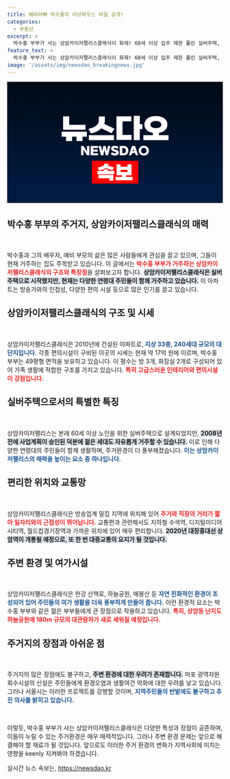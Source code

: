 ```yaml
---
title: 예비아빠 박수홍의 러브하우스 비밀 공개!
categories:
  - 부동산
excerpt: >
  박수홍 부부가 사는 상암카이저팰리스클래식이 화제! 60세 이상 입주 제한 풀린 실버주택, 대관람차와 방송가 인근 호재를 가진 이곳은 17억 시세와 다양한 고급 시설을 자랑합니다. 그러나 소각장 신설은 악재로 꼽히며 주민들의 불만이 커지고 있습니다.
feature_text: >
  박수홍 부부가 사는 상암카이저팰리스클래식이 화제! 60세 이상 입주 제한 풀린 실버주택, 대관람차와 방송가 인근 호재를 가진 이곳은 17억 시세와 다양한 고급 시설을 자랑합니다. 그러나 소각장 신설은 악재로 꼽히며 주민들의 불만이 커지고 있습니다.
image: '/assets/img/newsdao_breakingnews.jpg'
---
```


<p><img src="/assets/img/newsdao_breakingnews.jpg" alt="cryptoinkorea 속보" /></p>

<h2 data-ke-size="size26">박수홍 부부의 주거지, 상암카이저팰리스클래식의 매력</h2>

<p data-ke-size="size16">&nbsp;</p>

<p>박수홍과 그의 배우자, 예비 부모의 삶은 많은 사람들에게 관심을 끌고 있으며, 그들이 현재 거주하는 집도 주목받고 있습니다. 이 글에서는 <b><span style="color: #ee2323;">박수홍 부부가 거주하는 상암카이저팰리스클래식의 구조와 특장점</span></b>을 살펴보고자 합니다. <b><span style="background-color: #21538527;">상암카이저팰리스클래식은 실버주택으로 시작했지만, 현재는 다양한 연령대 주민들이 함께 거주하고 있습니다.</span></b> 이 아파트는 방송가와의 인접성, 다양한 편의 시설 등으로 많은 인기를 끌고 있습니다.</p>

<h2 data-ke-size="size26">상암카이저팰리스클래식의 구조 및 시세</h2>

<p data-ke-size="size16">&nbsp;</p>

<p>상암카이저팰리스클래식은 2010년에 건설된 아파트로, <b><span style="color: #1a5490;">지상 33층, 240세대 규모의 대단지입니다.</span></b> 각종 편의시설이 구비된 이곳의 시세는 현재 약 17억 원에 이르며, 박수홍 부부는 49평형 면적을 보유하고 있습니다. 이 평수는 방 3개, 화장실 2개로 구성되어 있어 가족 생활에 적합한 구조를 가지고 있습니다. <b><span style="color: #ee2323;">특히 고급스러운 인테리어와 편의시설이 강점입니다.</span></b></p>

<h2 data-ke-size="size26">실버주택으로서의 특별한 특징</h2>

<p data-ke-size="size16">&nbsp;</p>

<p>상암카이저팰리스는 본래 60세 이상 노인을 위한 실버주택으로 설계되었지만, <b><span style="background-color: #21538527;">2008년 전에 사업계획이 승인된 덕분에 젊은 세대도 자유롭게 거주할 수 있습니다.</span></b> 이로 인해 다양한 연령대의 주민들이 함께 생활하며, 주거환경이 더 풍부해졌습니다. <b><span style="color: #1a5490;">이는 상암카이저팰리스의 매력을 높이는 요소 중 하나입니다.</span></b></p>

<h2 data-ke-size="size26">편리한 위치와 교통망</h2>

<p data-ke-size="size16">&nbsp;</p>

<p>상암카이저팰리스클래식은 방송업계 밀집 지역에 위치해 있어 <b><span style="color: #ee2323;">주거와 직장의 거리가 짧아 일자리와의 근접성이 뛰어납니다.</span></b> 교통편과 관련해서도 지하철 수색역, 디지털미디어시티역, 월드컵경기장역과 가까운 위치에 있어 매우 편리합니다. <b><span style="background-color: #21538527;">2020년 대장홍대선 상암역이 개통될 예정으로, 또 한 번 대중교통의 요지가 될 것입니다.</span></b></p>

<h2 data-ke-size="size26">주변 환경 및 여가시설</h2>

<p data-ke-size="size16">&nbsp;</p>

<p>상암카이저팰리스클래식은 한강 산책로, 하늘공원, 매봉산 등 <b><span style="color: #1a5490;">자연 친화적인 환경이 조성되어 있어 주민들의 여가 생활을 더욱 풍부하게 만들어 줍니다.</span></b> 이런 환경적 요소는 박수홍 부부와 같은 젊은 부부들에게 큰 장점으로 작용하고 있습니다. <b><span style="color: #ee2323;">특히, 상암동 난지도 하늘공원에 180m 규모의 대관람차가 새로 세워질 예정입니다.</span></b></p>

<h2 data-ke-size="size26">주거지의 장점과 아쉬운 점</h2>

<p data-ke-size="size16">&nbsp;</p>

<p>주거지의 많은 장점에도 불구하고, <b><span style="background-color: #21538527;">주변 환경에 대한 우려가 존재합니다.</span></b> 마포 광역자원회수시설의 신설은 주민들에게 환경오염과 생활여건 악화에 대한 우려를 낳고 있습니다. 그러나 서울시는 이러한 프로젝트를 강행할 것이며, <b><span style="color: #1a5490;">지역주민들의 반발에도 불구하고 추진 의사를 밝히고 있습니다.</span></b></p>

<p data-ke-size="size16">&nbsp;</p>

<p>이렇듯, 박수홍 부부가 사는 상암카이저팰리스클래식은 다양한 특성과 장점이 공존하며, 이들이 누릴 수 있는 주거환경은 매우 매력적입니다. 그러나 주변 환경 문제는 앞으로 해결해야 할 재료가 될 것입니다. 앞으로도 이러한 주거 환경의 변화가 지역사회에 미치는 영향을 keenly 지켜봐야 하겠습니다.</p>
실시간 뉴스 속보는, <a href="https://newsdao.kr" rel="dofollow">https://newsdao.kr</a>


